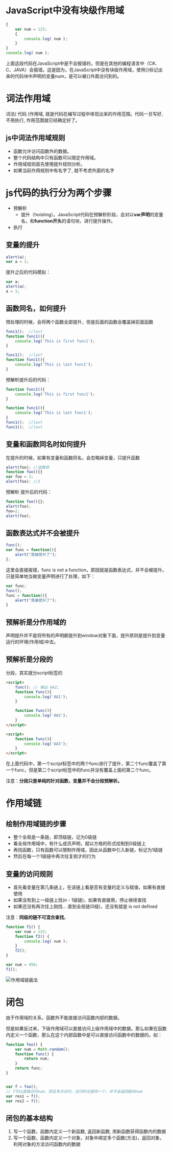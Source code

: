 # JavaScript中没有块级作用域

```JavaScript
{
    var num = 123;
    {
        console.log( num );
    }
}
console.log( num );
```

上面这段代码在JavaScript中是不会报错的，但是在其他的编程语言中（C#、C、JAVA）会报错。这是因为，在JavaScript中没有块级作用域，使用{}标记出来的代码块中声明的变量num，是可以被{}外面访问到的。

# 词法作用域

词法( 代码 )作用域, 就是代码在编写过程中体现出来的作用范围。代码一旦写好,不用执行, 作用范围就已经确定好了。

## js中词法作用域规则

- 函数允许访问函数外的数据。
- 整个代码结构中只有函数可以限定作用域。
- 作用域规则首先使用提升规则分析。
- 如果当前作用规则中有名字了, 就不考虑外面的名字

# js代码的执行分为两个步骤

- 预解析
    - 提升（hoisting）。JavaScript代码在预解析阶段，会对以**var声明**的变量名，和**function开头**的语句块，进行提升操作。
- 执行

## 变量的提升

```javaScript
alert(a);
var a = 1;
```

提升之后的代码模拟：

```javaScript
var a;
alert(a);
a = 1;
```

## 函数同名，如何提升

预处理的时候，会将两个函数全部提升，但是后面的函数会覆盖掉前面函数

```javaScript
func1();  //last
function func1(){
    console.log('This is first func1');
}

func1();  //last
function func1(){
    console.log('This is last func1');
}
```

预解析提升后的代码：

```javaScript
function func1(){
    console.log('This is first func1');
}

function func1(){
    console.log('This is last func1');
}
func1();  //last
func1();  //last
```

## 变量和函数同名时如何提升

在提升的时候，如果有变量和函数同名，会忽略掉变量，只提升函数

```javaScript
alert(foo); //函数体
function foo(){}
var foo = 2;
alert(foo); //2
```

预解析 提升后的代码：

```javaScript
function foo(){};
alert(foo);
foo=2;
alert(foo);
```

## 函数表达式并不会被提升

```JavaScript
func();
var func = function(){
    alert("我被提升了");
};
```

这里会直接报错，func is not a function，原因就是函数表达式，并不会被提升。只是简单地当做变量声明进行了处理，如下：

```JavaScript
var func;
func();
func = function(){
    alert("我被提升了");
}
```

## 预解析是分作用域的

声明提升并不是将所有的声明都提升到window对象下面，提升原则是提升到变量运行的环境(作用域)中去。

## 预解析是分段的

分段，其实就分script标签的

```html
<script>
    func(); // 输出 AA2;
    function func(){
        console.log('AA1');
    }

    function func(){
        console.log('AA2');
    }
</script>

<script>
    function func(){
        console.log('AA3');
    }
</script>
```

在上面代码中，第一个script标签中的两个func进行了提升，第二个func覆盖了第一个func，但是第二个script标签中的func并没有覆盖上面的第二个func。

注意：**分段只是单纯的针对函数，变量并不会分段预解析。**

# 作用域链

## 绘制作用域链的步骤

- 整个全局是一条链，即顶级链，记为0级链
- 看全局作用域中，有什么成员声明，就以方格的形式绘制到0级链上
- 再找函数，只有函数可以限制作用域，因此从函数中引入新链，标记为1级链
- 然后在每一个1级链中再次往复刚才的行为

## 变量的访问规则

- 首先看变量在第几条链上，在该链上看是否有变量的定义与赋值，如果有直接使用
- 如果没有到上一级链上找(n - 1级链)，如果有直接用，停止继续查找
- 如果还没有再次往上刚找... 直到全局链(0级)，还没有就是 is not defined

注意：**同级的链不可混合查找**。

```JavaScript
function f1() {
    var num = 123;
    function f2() {
        console.log( num );
    }
    f2();
}

var num = 456;
f1();
```

![作用域链画法](作用域附件/作用域链画法.png)

# 闭包

由于作用域的关系，函数外不能直接访问函数内部的数据。

但是如果反过来，下级作用域可以直接访问上级作用域中的数据。那么如果在函数内定义一个函数，那么在这个内部函数中是可以直接访问函数中的数据的。如：

```JavaScript
function foo() {
    var num = Math.random();    
    function func() {
        return num;    
    }
    return func;
}


var f = foo();
// f可以直接访问num，而且多次访问，访问的也是同一个，并不会返回新的num
var res1 = f();
var res2 = f();
```

## 闭包的基本结构

1. 写一个函数，函数内定义一个新函数, 返回新函数, 用新函数获得函数内的数据
2. 写一个函数，函数内定义一个对象，对象中绑定多个函数(方法)，返回对象，利用对象的方法访问函数内的数据